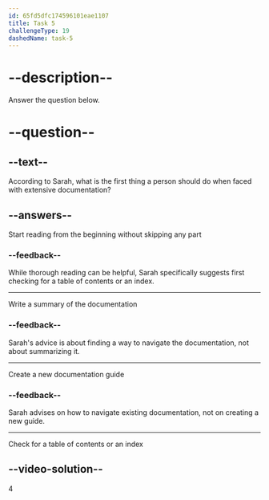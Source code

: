 ```yaml
---
id: 65fd5dfc174596101eae1107
title: Task 5
challengeType: 19
dashedName: task-5
---
```


<!--
AUDIO REFERENCE:
Sarah: Don't worry. When you're faced with extensive documentation, the first thing you should do is check for a table of contents or an index.
-->

# --description--

Answer the question below.

# --question--

## --text--

According to Sarah, what is the first thing a person should do when faced with extensive documentation?

## --answers--

Start reading from the beginning without skipping any part

### --feedback--

While thorough reading can be helpful, Sarah specifically suggests first checking for a table of contents or an index.

---

Write a summary of the documentation

### --feedback--

Sarah's advice is about finding a way to navigate the documentation, not about summarizing it.

---

Create a new documentation guide

### --feedback--

Sarah advises on how to navigate existing documentation, not on creating a new guide.

---

Check for a table of contents or an index

## --video-solution--

4
